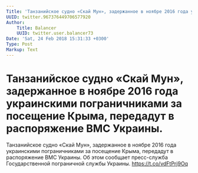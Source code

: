 ```yaml
---
Title: 'Танзанийское судно «Скай Мун», задержанное в ноябре 2016 года украинскими пограничниками за посещение Крыма, передадут в распоряжение ВМС Украины.'
UUID: twitter.967376449706577920
Author:
    Title: Balancer
    UUID: twitter.user.balancer73
Date: 'Sat, 24 Feb 2018 15:31:33 +0300'
Type: Post
Markup: Text
---
```


# Танзанийское судно «Скай Мун», задержанное в ноябре 2016 года украинскими пограничниками за посещение Крыма, передадут в распоряжение ВМС Украины.

Танзанийское судно «Скай Мун», задержанное в ноябре 2016
года украинскими пограничниками за посещение Крыма,
передадут в распоряжение ВМС Украины. Об этом сообщает
пресс-служба Государственной пограничной службы Украины.
https://t.co/vdFtPrj9Oq